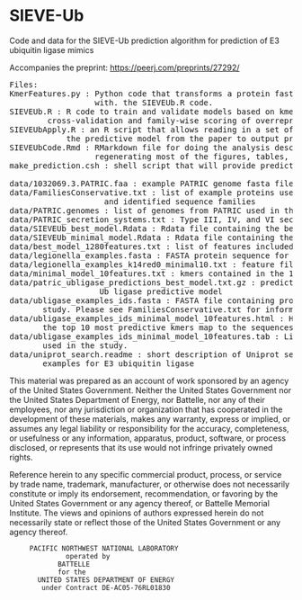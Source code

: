 # SIEVE-Ub
Code and data for the SIEVE-Ub prediction algorithm for prediction of E3 ubiquitin ligase mimics

Accompanies the preprint: https://peerj.com/preprints/27292/

<pre>
Files:
KmerFeatures.py : Python code that transforms a protein fasta file into kmer features suitable for use
                  with. the SIEVEUb.R code.
SIEVEUb.R : R code to train and validate models based on kmer features. Includes code for family-wise
	    cross-validation and family-wise scoring of overrepresented kmers.
SIEVEUbApply.R : an R script that allows reading in a set of features output from KmerFeatures and applying
            the predictive model from the paper to output predictions for each protein.
SIEVEUbCode.Rmd : RMarkdown file for doing the analysis described in the paper. This RMarkdown has code for
                  regenerating most of the figures, tables, and supplemental figures and tables from the paper.
make_prediction.csh : shell script that will provide predictions of ubiquitin ligase given an input fasta file.

data/1032069.3.PATRIC.faa : example PATRIC genome fasta file from a single genome
data/FamiliesConservative.txt : list of example proteins used for positive and negative examples, their annotations,
                    and identified sequence families
data/PATRIC.genomes : list of genomes from PATRIC used in the paper
data/PATRIC_secretion_systems.txt : Type III, IV, and VI secretion system components identified in each PATRIC genome used
data/SIEVEUb_best_model.Rdata : Rdata file containing the best Ub ligase model
data/SIEVEUb_minimal_model.Rdata : Rdata file containing the minimal Ub. ligase model with 10 features
data/best_model_1280features.txt : list of features included in the best Ub ligase predictive model
data/legionella_examples.fasta : FASTA protein sequence for newly discovered UUb ligase RavN
data/legionella_examples_k14red0_minimal10.txt : feature file for RavN using the minimal model identified
data/minimal_model_10features.txt : kmers contained in the 10 kmer minimal model
data/patric_ubligase_predictions_best_model.txt.gz : predictions for the PATRIC subset used in the paper with the best
                   Ub ligase predictive model
data/ubligase_examples_ids.fasta : FASTA file containing protein sequences of positive and negative examples used in this
       study. Please see FamiliesConservative.txt for information about these sequences.
data/ubligase_examples_ids_minimal_model_10features.html : HTML file that lists the examples used in this study and where
       the top 10 most predictive kmers map to the sequences.
data/ubligase_examples_ids_minimal_model_10features.tab : List of most predictive 10 kmers locations in each of the examples
       used in the study.
data/uniprot_search.readme : short description of Uniprot search and filtering process used to identify positive
       examples for E3 ubiquitin ligase
</pre>

This material was prepared as an account of work sponsored by an agency of the
United States Government.  Neither the United States Government nor the United
States Department of Energy, nor Battelle, nor any of their employees, nor any
jurisdiction or organization that has cooperated in the development of these
materials, makes any warranty, express or implied, or assumes any legal
liability or responsibility for the accuracy, completeness, or usefulness or
any information, apparatus, product, software, or process disclosed, or
represents that its use would not infringe privately owned rights.

Reference herein to any specific commercial product, process, or service by
trade name, trademark, manufacturer, or otherwise does not necessarily
constitute or imply its endorsement, recommendation, or favoring by the United
States Government or any agency thereof, or Battelle Memorial Institute. The
views and opinions of authors expressed herein do not necessarily state or
reflect those of the United States Government or any agency thereof.

		 PACIFIC NORTHWEST NATIONAL LABORATORY
			      operated by
				BATTELLE
				for the
		   UNITED STATES DEPARTMENT OF ENERGY
		    under Contract DE-AC05-76RL01830
